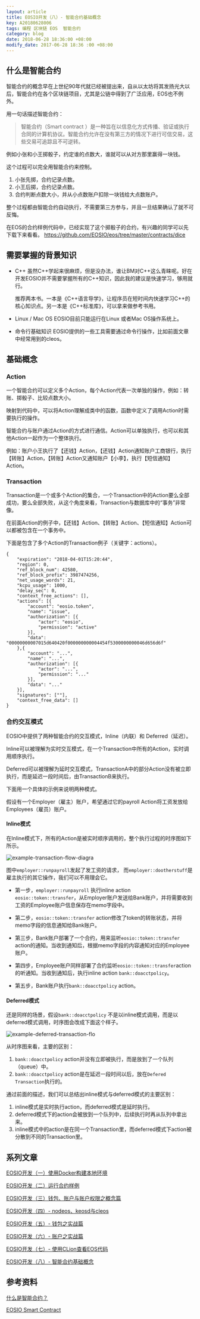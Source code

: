 ```yaml
---
layout: article
title: EOSIO开发（八）- 智能合约基础概念
key: A20180628006
tags: 编程 区块链 EOS  智能合约
category: blog
date: 2018-06-28 18:36:00 +08:00
modify_date: 2017-06-28 18:36 :00 +08:00
---
```


## 什么是智能合约

智能合约的概念早在上世纪90年代就已经被提出来，自从以太坊将其发扬光大以后，智能合约在各个区块链项目，尤其是公链中得到了广泛应用，EOS也不例外。

用一句话描述智能合约：
> 智能合约（Smart contract ）是一种旨在以信息化方式传播、验证或执行合同的计算机协议。智能合约允许在没有第三方的情况下进行可信交易，这些交易可追踪且不可逆转。

<!--more-->

例如小张和小王掷骰子，约定谁的点数大，谁就可以从对方那里赢得一块钱。

这个过程可以完全用智能合约来控制。
1. 小张先掷，合约记录点数。
2. 小王后掷，合约记录点数。
3. 合约判断点数大小，并从小点数账户扣除一块钱给大点数账户。

整个过程都由智能合约自动执行，不需要第三方参与，并且一旦结果确认了就不可反悔。

在EOS的合约样例代码中，已经实现了这个掷骰子的合约，有兴趣的同学可以先下载下来看看。
https://github.com/EOSIO/eos/tree/master/contracts/dice

## 需要掌握的背景知识

* C++
  虽然C++学起来很麻烦，但是没办法，谁让BM对C++这么青睐呢。好在开发EOSIO并不需要掌握所有的C++知识，因此我的建议是快速学习，够用就行。
  
  推荐两本书。一本是《C++语言导学》，让程序员在短时间内快速学习C++的核心知识点。另一本是《C++标准库》，可以拿来做参考书用。 
   
* Linux / Mac OS
  EOSIO目前只能运行在Linux 或者Mac OS操作系统上。
  
* 命令行基础知识
  EOSIO提供的一些工具需要通过命令行操作，比如前面文章中经常用到的cleos。

## 基础概念

### Action

一个智能合约可以定义多个Action，每个Action代表一次单独的操作，例如：转账、掷骰子、比较点数大小。

映射到代码中，可以将Action理解成类中的函数，函数中定义了调用Action时需要执行的操作。

智能合约与账户通过Action的方式进行通信。Action可以单独执行，也可以和其他Action一起作为一个整体执行。

例如：账户小王执行了【还钱】Action，【还钱】Action通知账户工商银行，执行【转账】Action，【转账】Action又通知账户【小李】，执行【短信通知】Action。

### Transaction

Transaction是一个或多个Action的集合，一个Transaction中的Action要么全部成功，要么全部失败，从这个角度来看，Transaction与数据库中的“事务”非常像。

在前面Action的例子中，【还钱】Action、【转账】Action、【短信通知】Action可以都被包含在一个事务中。

下面是包含了多个Action的Transaction例子（关键字：actions）。
 
```
{
	"expiration": "2018-04-01T15:20:44",
	"region": 0,
	"ref_block_num": 42580,
	"ref_block_prefix": 3987474256,
	"net_usage_words": 21,
	"kcpu_usage": 1000,
	"delay_sec": 0,
	"context_free_actions": [],
	"actions": [{
		"account": "eosio.token",
		"name": "issue",
		"authorization": [{
			"actor": "eosio",
			"permission": "active"
		}],
		"data": "00000000007015d640420f000000000004454f5300000000046d656d6f"
	},{
		"account": "...",
		"name": "...",
		"authorization": [{
			"actor": "...",
			"permission": "..."
		}],
		"data": "..."
	}],
	"signatures": [""],
	"context_free_data": []
}
```

### 合约交互模式 

EOSIO中提供了两种智能合约的交互模式，Inline（内联）和 Deferred（延迟）。

Inline可以被理解为实时交互模式，在一个Transaction中所有的Action，实时调用顺序执行。

Deferred可以被理解为延时交互模式，TransactionA中的部分Action没有被立即执行，而是延迟一段时间后，由TransactionB来执行。

下面用一个具体的示例来说明两种模式。

假设有一个Employer（雇主）账户，希望通过它的payroll Action将工资发放给Employees（雇员）账户。

#### Inline模式
在Inline模式下，所有的Action是被实时顺序调用的，整个执行过程的时序图如下所示。

![example-transaction-flow-diagra](http://ot6uqhsry.bkt.clouddn.com/example-transaction-flow-diagram.png)

图中```employer::runpayroll```发起了发工资的请求，
而```employer::dootherstuff```是雇主执行的其它操作，我们可以不用理会它。

* 第一步，```employer::runpayroll``` 执行inline action ```eosio::token::transfer```，从Employer账户发送给Bank账户，并将需要收到工资的Employee账户信息保存在memo字段中。

* 第二步，```eosio::token::transfer``` action修改了token的转账状态，并将memo字段的信息通知给Bank账户。

* 第三步，Bank账户部署了一个合约，用来监听```eosio::token::transfer``` action的通知。当收到通知后，根据memo字段的内容通知对应的Employee账户。

* 第四步，Employee账户同样部署了合约监听```eosio::token::transfer```action的听通知。当收到通知后，执行inline action ```bank::doacctpolicy```。

* 第五步，Bank账户执行```bank::doacctpolicy``` action。

#### Deferred模式

还是同样的场景，假设```bank::doacctpolicy``` 不是以inline模式调用，而是以deferred模式调用，时序图会改成下面这个样子。

![example-deferred-transaction-flo](http://ot6uqhsry.bkt.clouddn.com/example-deferred-transaction-flow.png)

从时序图来看，主要的区别：
1. ```bank::doacctpolicy``` action并没有立即被执行，而是放到了一个队列（queue）中。
2. ```bank::doacctpolicy``` action是在延迟一段时间以后，放在```Defered Transaction```执行的。

通过前面的描述，我们可以总结出inline模式与deferred模式的主要区别：
1. inline模式是实时执行action，而deferred模式是延时执行。
2. deferred模式下的action会被放到一个队列中，后续执行时再从队列中拿出来。
3. inline模式中的action是在同一个Transaction里，而deferred模式下action被分散到不同的Transaction里。

## 系列文章

[EOSIO开发（一）使用Docker构建本地环境](https://www.taowong.com/blog/2018/06/23/eos-develop-1.html)

[EOSIO开发（二）运行合约样例](https://www.taowong.com/blog/2018/06/27/eos-develop-2.html)

[EOSIO开发（三）钱包、账户与账户权限之概念篇](https://www.taowong.com/blog/2018/06/28/eos-develop-3.html)

[EOSIO开发（四）- nodeos、keosd与cleos](https://www.taowong.com/blog/2018/06/28/eos-develop-4.html)

[EOSIO开发（五）- 钱包之实战篇](https://www.taowong.com/blog/2018/06/28/eos-develop-5.html)

[EOSIO开发（六）- 账户之实战篇](https://www.taowong.com/blog/2018/06/28/eos-develop-6.html)

[EOSIO开发（七）- 使用CLion查看EOS代码](https://www.taowong.com/blog/2018/06/28/eos-develop-7.html)

[EOSIO开发（八）- 智能合约基础概念](https://www.taowong.com/blog/2018/06/28/eos-develop-8.html)

## 参考资料

[什么是智能合约？](
http://t.cj.sina.com.cn/articles/view/6449929019/180721b3b001004wkx?cre=tianyi&mod=pcpager_fintoutiao&loc=1&r=9&doct=0&rfunc=100&tj=none&tr=9)

[EOSIO Smart Contract](
https://github.com/EOSIO/eos/wiki/Smart-Contract#eosio-smart-contract)

